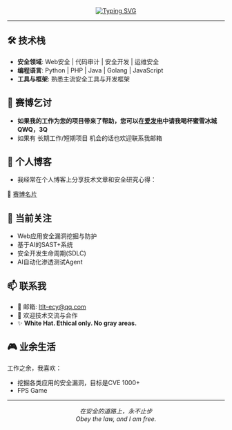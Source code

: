 <div align="center">

<!-- dynamic typing effect 动态打字效果 -->
<a href="https://git.io/typing-svg">
  <img src="https://readme-typing-svg.demolab.com?font=Lekton&weight=700&size=25&pause=1000&color=BE5EF7&center=true&width=435&lines=%40EVAL(%22Hi!I_Am_LTLTLXEY%22);" alt="Typing SVG" />
</a>

</div>

---

## 🛠️ 技术栈

- **安全领域**: Web安全 | 代码审计 | 安全开发 | 运维安全
- **编程语言**: Python | PHP | Java | Golang | JavaScript
- **工具与框架**: 熟悉主流安全工具与开发框架

## 🍚 赛博乞讨

- **如果我的工作为您的项目带来了帮助，您可以在[爱发电](https://www.ifdian.net/a/ltltlxey)中请我喝杯蜜雪冰城QWQ，3Q**
- 如果有 长期工作/短期项目 机会的话也欢迎联系我邮箱

## 📝 个人博客

* 我经常在个人博客上分享技术文章和安全研究心得：

🔗 [赛博名片](https://ltlt.cc)

## 🎯 当前关注

- Web应用安全漏洞挖掘与防护
- 基于AI的SAST+系统
- 安全开发生命周期(SDLC)
- AI自动化渗透测试Agent

## 📫 联系我

- 📧 邮箱: ltlt-ecy@qq.com
- 💼 欢迎技术交流与合作
- ✨ **White Hat. Ethical only. No gray areas.**

## 🎮 业余生活

工作之余，我喜欢：
- 挖掘各类应用的安全漏洞，目标是CVE 1000+
- FPS Game
---

<div align="center">

_在安全的道路上，永不止步_
</br>
_Obey the law, and I am free._

</div>
